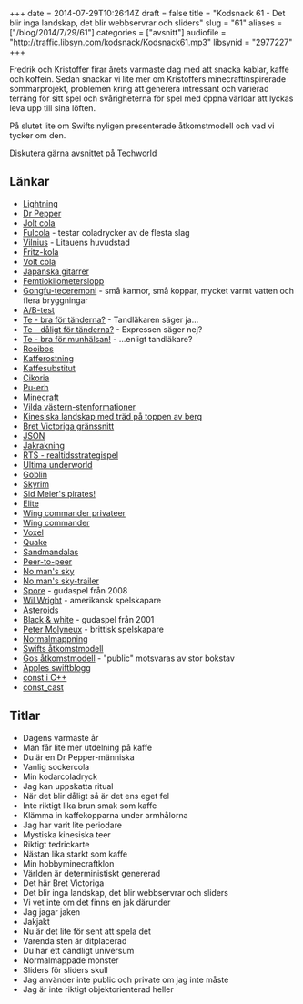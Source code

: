 +++
date = 2014-07-29T10:26:14Z
draft = false
title = "Kodsnack 61 - Det blir inga landskap, det blir webbservrar och sliders"
slug = "61"
aliases = ["/blog/2014/7/29/61"]
categories = ["avsnitt"]
audiofile = "http://traffic.libsyn.com/kodsnack/Kodsnack61.mp3"
libsynid = "2977227"
+++

Fredrik och Kristoffer firar årets varmaste dag med att snacka kablar, kaffe och koffein. Sedan snackar vi lite mer om Kristoffers minecraftinspirerade sommarprojekt, problemen kring att generera intressant och varierad terräng för sitt spel och svårigheterna för spel med öppna världar att lyckas leva upp till sina löften.

På slutet lite om Swifts nyligen presenterade åtkomstmodell och vad vi tycker om den.

[Diskutera gärna avsnittet på Techworld](http://techworld.idg.se/2.2524/1.569644/)

## Länkar ##
* [Lightning](http://en.wikipedia.org/wiki/Lightning_%28connector%29)
* [Dr Pepper](http://en.wikipedia.org/wiki/Dr_pepper)
* [Jolt cola](http://en.wikipedia.org/wiki/Jolt_Cola)
* [Fulcola](http://www.fulcola.se) - testar coladrycker av de flesta slag
* [Vilnius](http://en.wikipedia.org/wiki/Vilnius) - Litauens huvudstad
* [Fritz-kola](http://www.fritz-kola.de/aboutus/)
* [Volt cola](http://www.voltcola.com)
* [Japanska gitarrer](http://proguitarshop.com/andyscorner/the-lawsuit-era)
* [Femtiokilometerslopp](http://www.lejonbragden.se)
* [Gongfu-teceremoni](http://en.wikipedia.org/wiki/Gongfu_tea_ceremony) - små kannor, små koppar, mycket varmt vatten och flera bryggningar
* [A/B-test](http://en.wikipedia.org/wiki/A/B_testing)
* [Te - bra för tänderna?](http://tebloggen.blogspot.se/2008/09/te-och-tnder.html) - Tandläkaren säger ja...
* [Te - dåligt för tänderna?](http://www.expressen.se/nyheter/tedrickande-farligt-for-tanderna/) - Expressen säger nej?
* [Te - bra för munhälsan!](http://dentalmagazinet.se/nyheter/te-bra-for-munhalsan/) - ...enligt tandläkare?
* [Rooibos](http://en.wikipedia.org/wiki/Rooibos)
* [Kafferostning](http://en.wikipedia.org/wiki/Coffee_roasting)
* [Kaffesubstitut](http://sv.wikipedia.org/wiki/Kaffesurrogat)
* [Cikoria](http://sv.wikipedia.org/wiki/Cikoria)
* [Pu-erh](http://en.wikipedia.org/wiki/Pu-erh_tea)
* [Minecraft](http://en.wikipedia.org/wiki/Minecraft)
* [Vilda västern-stenformationer](http://i.dailymail.co.uk/i/pix/2012/05/25/article-2149899-134A6372000005DC-843_964x619.jpg)
* [Kinesiska landskap med träd på toppen av berg](http://home.cogeco.ca/~byoung1/http/home.cogeco.ca/~byoung1/IMAGES/LOOK-AT-MOUNTAINS.jpg)
* [Bret Victoriga gränssnitt](http://vimeo.com/36579366)
* [JSON](http://json.org)
* [Jakrakning](http://en.wiktionary.org/wiki/yak_shaving)
* [RTS - realtidsstrategispel](http://en.wikipedia.org/wiki/Realtime_strategy_game)
* [Ultima underworld](http://en.wikipedia.org/wiki/Ultima_Underworld)
* [Goblin](http://en.wikipedia.org/wiki/Goblin)
* [Skyrim](http://en.wikipedia.org/wiki/Skyrim)
* [Sid Meier's pirates!](http://en.wikipedia.org/wiki/Sid_Meier%27s_Pirates!)
* [Elite](http://en.wikipedia.org/wiki/Elite_%28video_game%29)
* [Wing commander privateer](http://en.wikipedia.org/wiki/Wing_Commander:_Privateer)
* [Wing commander](http://en.wikipedia.org/wiki/Wing_Commander_%28video_game%29)
* [Voxel](http://en.wikipedia.org/wiki/Voxel)
* [Quake](http://en.wikipedia.org/wiki/Quake_%28video_game%29)
* [Sandmandalas](http://en.wikipedia.org/wiki/Sand_mandala)
* [Peer-to-peer](http://en.wikipedia.org/wiki/Peer-to-peer)
* [No man's sky](http://en.wikipedia.org/wiki/No_Man%27s_Sky)
* [No man's sky-trailer](https://www.youtube.com/watch?v=RRpDn5qPp3s)
* [Spore](http://en.wikipedia.org/wiki/Spore_%282008_video_game%29) - gudaspel från 2008
* [Wil Wright](http://en.wikipedia.org/wiki/Will_Wright_%28game_designer%29) - amerikansk spelskapare
* [Asteroids](http://en.wikipedia.org/wiki/Asteroids_%28video_game%29)
* [Black & white](http://en.wikipedia.org/wiki/Black_%26_White_%28video_game%29) - gudaspel från 2001
* [Peter Molyneux](http://en.wikipedia.org/wiki/Peter_Molyneux) - brittisk spelskapare
* [Normalmappning](http://en.wikipedia.org/wiki/Normal_mapping)
* [Swifts åtkomstmodell](https://developer.apple.com/swift/blog/?id=5)
* [Gos åtkomstmodell](http://golang.org/ref/spec#Exported_identifiers) - "public" motsvaras av stor bokstav
* [Apples swiftblogg](https://developer.apple.com/swift/blog/)
* [const i C++](http://duramecho.com/ComputerInformation/WhyHowCppConst.html)
* [const_cast](http://en.cppreference.com/w/cpp/language/const_cast)

## Titlar ##
* Dagens varmaste år
* Man får lite mer utdelning på kaffe
* Du är en Dr Pepper-människa
* Vanlig sockercola
* Min kodarcoladryck
* Jag kan uppskatta ritual
* När det blir dåligt så är det ens eget fel
* Inte riktigt lika brun smak som kaffe
* Klämma in kaffekopparna under armhålorna
* Jag har varit lite periodare
* Mystiska kinesiska teer
* Riktigt tedrickarte
* Nästan lika starkt som kaffe
* Min hobbyminecraftklon
* Världen är deterministiskt genererad
* Det här Bret Victoriga
* Det blir inga landskap, det blir webbservrar och sliders
* Vi vet inte om det finns en jak därunder
* Jag jagar jaken
* Jakjakt
* Nu är det lite för sent att spela det
* Varenda sten är ditplacerad
* Du har ett oändligt universum
* Normalmappade monster
* Sliders för sliders skull
* Jag använder inte public och private om jag inte måste
* Jag är inte riktigt objektorienterad heller
